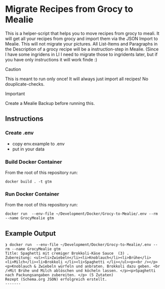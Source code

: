 # Migrate Recipes from Grocy to Mealie

This is a helper-script that helps you to move recipes from grocy to meali. 
It will get all your recipes from grocy and import them via the JSON Import to Mealie. This will not migrate your pictures. 
All List-Items and Paragraphs in the Description of a grocy recipe will be a instruction-step in Mealie. (Since I have some ingridens in LI I need to migrate those to ingridents later, but if you have only instructions it will work finde :) 

> [!CAUTION]
> This is meant to run only once! It will always just import all recipes! No douplicate-checks. 

> [!IMPORTANT]  
> Create a Mealie Backup before running this. 

## Instructions

### Create .env 
- copy env.example to .env
- put in your data

### Build Docker Container

From the root of this repository run: 

```
docker build . -t gtm
```

### Run Docker Container

From the root of this repository run:

```
docker run  --env-file ~/Development/Docker/Grocy-to-Mealie/.env --rm --name GrocyMealie gtm
```


## Example Output

```
❯ docker run  --env-file ~/Development/Docker/Grocy-to-Mealie/.env --rm --name GrocyMealie gtm
Title: Spaghetti mit cremiger Brokkoli-Käse Sauce  (3) .
Zubereitung: <ul><li>Zwiebeln</li><li>Knoblauch</li><li>Brühe</li><li>Milch</li><li>Brokkoli </li><li>Spaghetti </li></ul><p><br /></p><p>Knoblauch & Zwiebeln würfeln und anbraten. Brokkoli dazu geben. <br />Mit Brühe und Milch ablöschen und köcheln lassen. </p><p>Spaghetti nach Packungsangaben zubereiten. </p> (5 Zutaten)
Rezept (Schema.org JSON) erfolgreich erstellt.
-------
```
